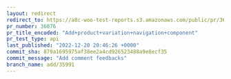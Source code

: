 ```yaml
---
layout: redirect
redirect_to: https://a8c-woo-test-reports.s3.amazonaws.com/public/pr/36076/api/index.html
pr_number: 36076
pr_title_encoded: "Add+product+variation+navigation+component"
pr_test_type: api
last_published: "2022-12-20 20:46:26 +0000"
commit_sha: 879a1695975af38ee2a4cd926523488a9e8ecf35
commit_message: "Add comment feedbacks"
branch_name: add/35991
---
```


